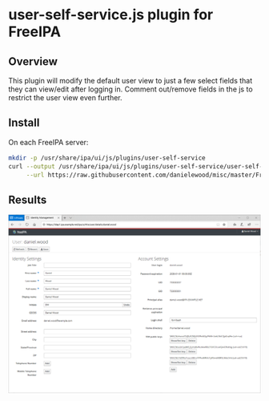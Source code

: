 # user-self-service.js plugin for FreeIPA
## Overview
This plugin will modify the default user view to just a few select fields that they can view/edit after logging in. Comment out/remove fields in the js to restrict the user view even further.

## Install
On each FreeIPA server:
```bash
mkdir -p /usr/share/ipa/ui/js/plugins/user-self-service
curl --output /usr/share/ipa/ui/js/plugins/user-self-service/user-self-service.js \
     --url https://raw.githubusercontent.com/danielewood/misc/master/FreeIPA/plugins/user-self-service/user-self-service.js
```

## Results
![](user-self-service.png)
